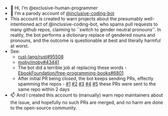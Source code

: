 - 👋 Hi, I’m @exclusive-human-programmer
- 👀 I’m a parody account of [@inclusive-coding-bot](https://github.com/inclusive-coding-bot)
- This account is created to warn projects about the presumably well-intentioned act of @inclusive-coding-bot, who spams pull requests to many github repos, claiming to ``switch to gender neutral pronouns''. In reality, the bot performs a dictionary replace of gendered nouns and pronouns, and the outcome is questionable at best and literally harmful at worst.
- See:
  - [rust-lang/rust#95508](https://github.com/rust-lang/rust/pull/95508)
  - [moby/moby#43441](https://github.com/moby/moby/pull/43441)
  - The bot did a terrible job at replacing these words - [EbookFoundation/free-programming-books#6801](https://github.com/EbookFoundation/free-programming-books/pull/6801/commits/5257301642c173e2dc4f034f8c0460ce7ea99de6)
  - After initial PR being closed, the bot keeps sending PRs, effectly spamming the repos - [#1](https://github.com/996icu/996.ICU/pull/26073) [#2](https://github.com/996icu/996.ICU/pull/26074) [#3](https://github.com/996icu/996.ICU/pull/26075) [#4](https://github.com/996icu/996.ICU/pull/26076) [#5](https://github.com/996icu/996.ICU/pull/26077) these PRs were sent to the same repo within 2 days
- 📫 And I created this account to (manually) warn repo maintainers about the issue, and hopefully no such PRs are merged, and no harm are done to the open-source community.
